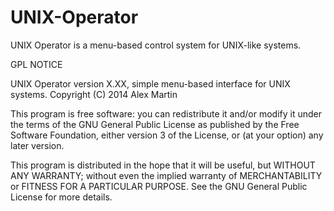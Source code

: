 UNIX-Operator
=============

UNIX Operator is a menu-based control system for UNIX-like systems.

GPL NOTICE

UNIX Operator version X.XX, simple menu-based interface for UNIX systems.
Copyright (C) 2014  Alex Martin

This program is free software: you can redistribute it and/or modify
it under the terms of the GNU General Public License as published by
the Free Software Foundation, either version 3 of the License, or
(at your option) any later version.

This program is distributed in the hope that it will be useful,
but WITHOUT ANY WARRANTY; without even the implied warranty of
MERCHANTABILITY or FITNESS FOR A PARTICULAR PURPOSE.  See the
GNU General Public License for more details.
